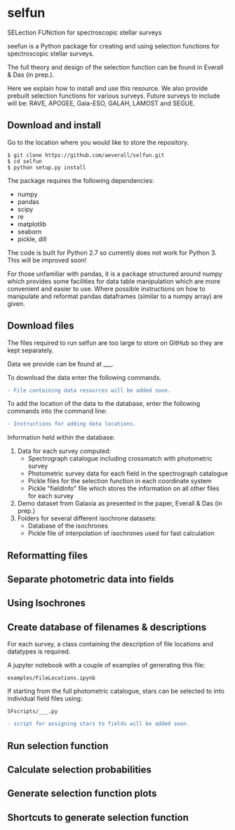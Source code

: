 # selfun
SELection FUNction for spectroscopic stellar surveys


seefun is a Python package for creating and using selection functions for spectroscopic stellar surveys.

The full theory and design of the selection function can be found in Everall & Das (in prep.).

Here we explain how to install and use this resource. 
We also provide prebuilt selection functions for various surveys.
Future surveys to include will be: RAVE, APOGEE, Gaia-ESO, GALAH, LAMOST and SEGUE.



## Download and install

Go to the location where you would like to store the repository.

```
$ git clone https://github.com/aeverall/selfun.git
$ cd selfun
$ python setup.py install
```
The package requires the following dependencies:
* numpy
* pandas
* scipy
* re
* matplotlib
* seaborn
* pickle, dill

The code is built for Python 2.7 so currently does not work for Python 3.
This will be improved soon!

For those unfamiliar with pandas, it is a package structured around numpy which provides some facilities for data table manipulation which are more convenient and easier to use. Where possible instructions on how to manipulate and reformat pandas dataframes (similar to a numpy array) are given.


## Download files

The files required to run selfun are too large to store on GitHub so they are kept separately.

Data we provide can be found at ___.

To download the data enter the following commands.
```diff
- File containing data resources will be added soon.
```

To add the location of the data to the database, enter the following commands into the command line:
```diff
- Instructions for adding data locations.
```

Information held within the database:
1. Data for each survey computed:
	* Spectrograph catalogue including crossmatch with photometric survey
	* Photometric survey data for each field in the spectrograph catalogue
	* Pickle files for the selection function in each coordinate system
	* Pickle "fieldInfo" file which stores the information on all other files for each survey
2. Demo dataset from Galaxia as presented in the paper, Everall & Das (in prep.)
3. Folders for several different isochrone datasets:
	* Database of the isochrones
	* Pickle file of interpolation of isochrones used for fast calculation



## Reformatting files


## Separate photometric data into fields


## Using Isochrones


## Create database of filenames & descriptions

For each survey, a class containing the description of file locations and datatypes is required.

A jupyter notebook with a couple of examples of generating this file:
```
examples/FileLocations.ipynb
```

If starting from the full photometric catalogue, stars can be selected to into individual field files using:
```
SFscripts/___.py
```
```diff
- script for assigning stars to fields will be added soon.
```


## Run selection function


## Calculate selection probabilities


## Generate selection function plots


## Shortcuts to generate selection function
